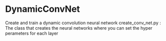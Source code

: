 # DynamicConvNet
Create and train a dynamic convolution neural network
create_conv_net.py : The class that creates the neural networks where you can set the hyper perameters for each layer
